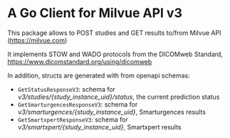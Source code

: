 # A Go Client for Milvue API v3

This package allows to POST studies and GET results to/from Milvue API (https://milvue.com)

It implements STOW and WADO protocols from the DICOMweb Standard, https://www.dicomstandard.org/using/dicomweb

In addition, structs are generated with from openapi schemas:

- `GetStatusResponseV3`: schema for *v3/studies/{study_instance_uid}/status*, the current prediction status
- `GetSmarturgencesResponseV3`: schema for *v3/smarturgences/{study_instance_uid}*, Smarturgences results
- `GetSmartxpertResponseV3`: schema for *v3/smartxpert/{study_instance_uid}*, Smartxpert results

